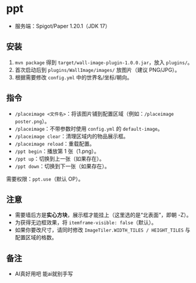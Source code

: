 # ppt
- 服务端：Spigot/Paper 1.20.1（JDK 17）
## 安装
1. `mvn package` 得到 `target/wall-image-plugin-1.0.0.jar`，放入 `plugins/`。
2. 首次启动后到 `plugins/WallImage/images/` 放图片（建议 PNG/JPG）。
3. 根据需要修改 `config.yml` 中的世界名/坐标/朝向。

## 指令
- `/placeimage <文件名>`：将该图片铺到配置区域（例如：`/placeimage poster.png`）。
- `/placeimage`：不带参数时使用 `config.yml` 的 `default-image`。
- `/placeimage clear`：清理区域内的物品展示框。
- `/placeimage reload`：重载配置。
- `/ppt begin`：播放第 1 张（1.png）。
- `/ppt up`：切换到上一张（如果存在）。
- `/ppt down`：切换到下一张（如果存在）。

需要权限：`ppt.use`（默认 OP）。

## 注意
- 需要墙后方是**实心方块**，展示框才能挂上（这里选的是“北表面”，即朝 -Z）。
- 为获得无边框效果，将 `itemframe-visible: false`（默认）。
- 如果你要改尺寸，请同时修改 `ImageTiler.WIDTH_TILES / HEIGHT_TILES` 与配置区域的格数。

## 备注
- AI真好用吧 能ai就别手写
